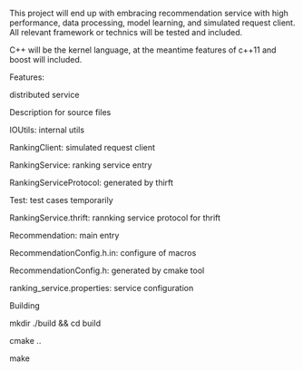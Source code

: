 This project will end up with embracing recommendation service with high performance, data processing, model learning, and simulated request client. All relevant framework or technics will be tested and included. 

C++ will be the kernel language, at the meantime features of c++11 and boost will included.

Features:

distributed service


Description for source files

IOUtils: internal utils 

RankingClient: simulated request client

RankingService: ranking service entry

RankingServiceProtocol: generated by thirft

Test: test cases temporarily

RankingService.thrift: rannking service protocol for thrift

Recommendation: main entry

RecommendationConfig.h.in: configure of macros

RecommendationConfig.h: generated by cmake tool

ranking_service.properties: service configuration

Building

mkdir ./build && cd build

cmake ..

make
